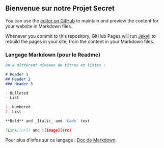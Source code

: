 ## Bienvenue sur notre Projet Secret

You can use the [editor on GitHub](https://github.com/thibault60000/OurSecretProject/edit/master/README.md) to maintain and preview the content for your website in Markdown files.

Whenever you commit to this repository, GitHub Pages will run [Jekyll](https://jekyllrb.com/) to rebuild the pages in your site, from the content in your Markdown files.

### Langage Markdown (pour le Readme)



```markdown
On a différent niveaux de titres et listes :

# Header 1
## Header 2
### Header 3

- Bulleted
- List

1. Numbered
2. List

**Bold** and _Italic_ and `Code` text

[Link](url) and ![Image](src)
```

Pour plus d'infos sur ce langage : [Doc de Markdown](https://guides.github.com/features/mastering-markdown/).

